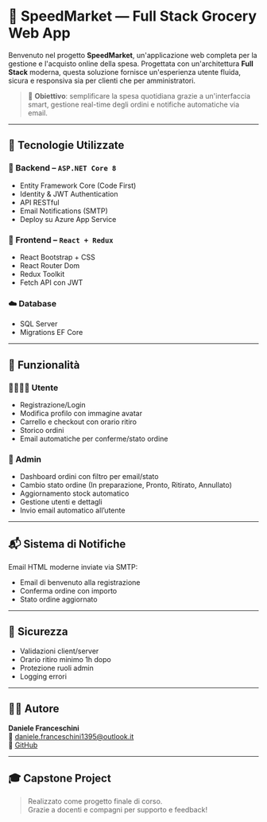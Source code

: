 # 🛒 SpeedMarket — Full Stack Grocery Web App

Benvenuto nel progetto **SpeedMarket**, un'applicazione web completa per la gestione e l'acquisto online della spesa. Progettata con un'architettura **Full Stack** moderna, questa soluzione fornisce un'esperienza utente fluida, sicura e responsiva sia per clienti che per amministratori.

> 🏁 **Obiettivo**: semplificare la spesa quotidiana grazie a un'interfaccia smart, gestione real-time degli ordini e notifiche automatiche via email.

---

## 🔧 Tecnologie Utilizzate

### 🧠 Backend – `ASP.NET Core 8`

- Entity Framework Core (Code First)
- Identity & JWT Authentication
- API RESTful
- Email Notifications (SMTP)
- Deploy su Azure App Service

### 🎨 Frontend – `React + Redux`

- React Bootstrap + CSS
- React Router Dom
- Redux Toolkit
- Fetch API con JWT

### ☁️ Database

- SQL Server
- Migrations EF Core

---

## 🧩 Funzionalità

### 👨‍👩‍👧‍👦 Utente

- Registrazione/Login
- Modifica profilo con immagine avatar
- Carrello e checkout con orario ritiro
- Storico ordini
- Email automatiche per conferme/stato ordine

### 🛒 Admin

- Dashboard ordini con filtro per email/stato
- Cambio stato ordine (In preparazione, Pronto, Ritirato, Annullato)
- Aggiornamento stock automatico
- Gestione utenti e dettagli
- Invio email automatico all’utente

---

## 📬 Sistema di Notifiche

Email HTML moderne inviate via SMTP:

- Email di benvenuto alla registrazione
- Conferma ordine con importo
- Stato ordine aggiornato

---

## 🧪 Sicurezza

- Validazioni client/server
- Orario ritiro minimo 1h dopo
- Protezione ruoli admin
- Logging errori

---

## 🙋‍♂️ Autore

**Daniele Franceschini**  
📧 daniele.franceschini1395@outlook.it  
🔗 [GitHub](https://github.com/Dan131195)

---

## 🎓 Capstone Project

> Realizzato come progetto finale di corso.  
> Grazie a docenti e compagni per supporto e feedback!
